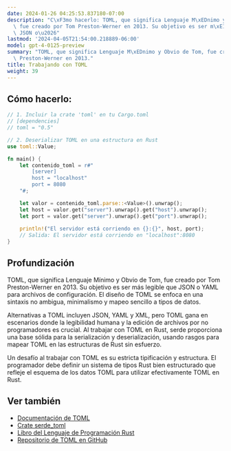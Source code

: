```yaml
---
date: 2024-01-26 04:25:53.837180-07:00
description: "C\xF3mo hacerlo: TOML, que significa Lenguaje M\xEDnimo y Obvio de Tom,\
  \ fue creado por Tom Preston-Werner en 2013. Su objetivo es ser m\xE1s legible que\
  \ JSON o\u2026"
lastmod: '2024-04-05T21:54:00.218889-06:00'
model: gpt-4-0125-preview
summary: "TOML, que significa Lenguaje M\xEDnimo y Obvio de Tom, fue creado por Tom\
  \ Preston-Werner en 2013."
title: Trabajando con TOML
weight: 39
---
```


## Cómo hacerlo:
```Rust
// 1. Incluir la crate 'toml' en tu Cargo.toml
// [dependencies]
// toml = "0.5"

// 2. Deserializar TOML en una estructura en Rust
use toml::Value;

fn main() {
    let contenido_toml = r#"
        [server]
        host = "localhost"
        port = 8080
    "#;

    let valor = contenido_toml.parse::<Value>().unwrap();
    let host = valor.get("server").unwrap().get("host").unwrap();
    let port = valor.get("server").unwrap().get("port").unwrap();
    
    println!("El servidor está corriendo en {}:{}", host, port);
    // Salida: El servidor está corriendo en "localhost":8080
}
```

## Profundización
TOML, que significa Lenguaje Mínimo y Obvio de Tom, fue creado por Tom Preston-Werner en 2013. Su objetivo es ser más legible que JSON o YAML para archivos de configuración. El diseño de TOML se enfoca en una sintaxis no ambigua, minimalismo y mapeo sencillo a tipos de datos.

Alternativas a TOML incluyen JSON, YAML y XML, pero TOML gana en escenarios donde la legibilidad humana y la edición de archivos por no programadores es crucial. Al trabajar con TOML en Rust, serde proporciona una base sólida para la serialización y deserialización, usando rasgos para mapear TOML en las estructuras de Rust sin esfuerzo.

Un desafío al trabajar con TOML es su estricta tipificación y estructura. El programador debe definir un sistema de tipos Rust bien estructurado que refleje el esquema de los datos TOML para utilizar efectivamente TOML en Rust.

## Ver también
- [Documentación de TOML](https://toml.io/en/)
- [Crate serde_toml](https://docs.rs/serde_toml/)
- [Libro del Lenguaje de Programación Rust](https://doc.rust-lang.org/stable/book/)
- [Repositorio de TOML en GitHub](https://github.com/toml-lang/toml)
